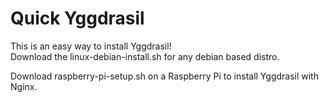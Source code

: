# Quick Yggdrasil
This is an easy way to install Yggdrasil!\
Download the linux-debian-install.sh for any debian based distro.

Download raspberry-pi-setup.sh on a Raspberry Pi to install Yggdrasil with Nginx.
